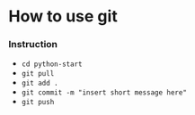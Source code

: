# How to use git

### Instruction

- `cd python-start`
- `git pull`
- `git add .`
- `git commit -m "insert short message here"`
- `git push`